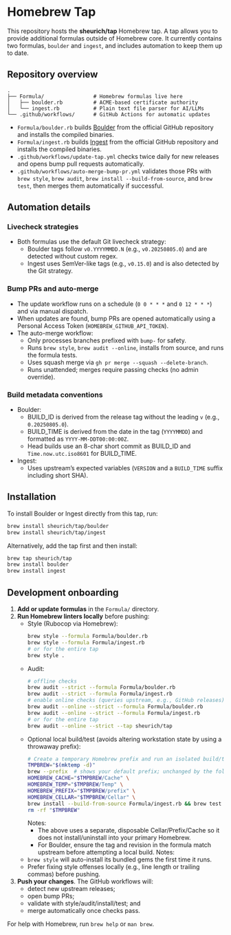 # Homebrew Tap

This repository hosts the **sheurich/tap** Homebrew tap. A tap allows you to provide
additional formulas outside of Homebrew core. It currently contains two formulas,
`boulder` and `ingest`, and includes automation to keep them up to date.

## Repository overview

```
.
├── Formula/                # Homebrew formulas live here
│   ├── boulder.rb          # ACME-based certificate authority
│   └── ingest.rb           # Plain text file parser for AI/LLMs
└── .github/workflows/      # GitHub Actions for automatic updates
```

- `Formula/boulder.rb` builds [Boulder](https://github.com/letsencrypt/boulder) from the official GitHub repository and
  installs the compiled binaries.
- `Formula/ingest.rb` builds [Ingest](https://github.com/sammcj/ingest) from the official GitHub repository and
  installs the compiled binaries.
- `.github/workflows/update-tap.yml` checks twice daily for new releases and
  opens bump pull requests automatically.
- `.github/workflows/auto-merge-bump-pr.yml` validates those PRs with
  `brew style`, `brew audit`, `brew install --build-from-source`, and `brew test`,
  then merges them automatically if successful.

## Automation details

### Livecheck strategies

- Both formulas use the default Git livecheck strategy:
  - Boulder tags follow `v0.YYYYMMDD.N` (e.g., `v0.20250805.0`) and are detected without custom regex.
  - Ingest uses SemVer-like tags (e.g., `v0.15.0`) and is also detected by the Git strategy.

### Bump PRs and auto-merge

- The update workflow runs on a schedule (`0 0 * * *` and `0 12 * * *`) and via manual dispatch.
- When updates are found, bump PRs are opened automatically using a Personal Access Token (`HOMEBREW_GITHUB_API_TOKEN`).
- The auto-merge workflow:
  - Only processes branches prefixed with `bump-` for safety.
  - Runs `brew style`, `brew audit --online`, installs from source, and runs the formula tests.
  - Uses squash merge via `gh pr merge --squash --delete-branch`.
  - Runs unattended; merges require passing checks (no admin override).

### Build metadata conventions

- Boulder:
  - BUILD_ID is derived from the release tag without the leading `v` (e.g., `0.20250805.0`).
  - BUILD_TIME is derived from the date in the tag (`YYYYMMDD`) and formatted as `YYYY-MM-DDT00:00:00Z`.
  - Head builds use an 8-char short commit as BUILD_ID and `Time.now.utc.iso8601` for BUILD_TIME.
- Ingest:
  - Uses upstream’s expected variables (`VERSION` and a `BUILD_TIME` suffix including short SHA).

## Installation

To install Boulder or Ingest directly from this tap, run:

```bash
brew install sheurich/tap/boulder
brew install sheurich/tap/ingest
```

Alternatively, add the tap first and then install:

```bash
brew tap sheurich/tap
brew install boulder
brew install ingest
```

## Development onboarding

1. **Add or update formulas** in the `Formula/` directory.
2. **Run Homebrew linters locally** before pushing:
   - Style (Rubocop via Homebrew):
     ```bash
     brew style --formula Formula/boulder.rb
     brew style --formula Formula/ingest.rb
     # or for the entire tap
     brew style .
     ```
   - Audit:
     ```bash
     # offline checks
     brew audit --strict --formula Formula/boulder.rb
     brew audit --strict --formula Formula/ingest.rb
     # enable online checks (queries upstream, e.g., GitHub releases)
     brew audit --online --strict --formula Formula/boulder.rb
     brew audit --online --strict --formula Formula/ingest.rb
     # or for the entire tap
     brew audit --online --strict --tap sheurich/tap
     ```
   - Optional local build/test (avoids altering workstation state by using a throwaway prefix):
     ```bash
     # Create a temporary Homebrew prefix and run an isolated build/test
     TMPBREW="$(mktemp -d)"
     brew --prefix  # shows your default prefix; unchanged by the following
     HOMEBREW_CACHE="$TMPBREW/Cache" \
     HOMEBREW_TEMP="$TMPBREW/Temp" \
     HOMEBREW_PREFIX="$TMPBREW/prefix" \
     HOMEBREW_CELLAR="$TMPBREW/Cellar" \
     brew install --build-from-source Formula/ingest.rb && brew test Formula/ingest.rb
     rm -rf "$TMPBREW"
     ```
     Notes:
     - The above uses a separate, disposable Cellar/Prefix/Cache so it does not install/uninstall into your primary Homebrew.
     - For Boulder, ensure the tag and revision in the formula match upstream before attempting a local build.
   Notes:
   - `brew style` will auto-install its bundled gems the first time it runs.
   - Prefer fixing style offenses locally (e.g., line length or trailing commas) before pushing.
3. **Push your changes**. The GitHub workflows will:
   - detect new upstream releases;
   - open bump PRs;
   - validate with style/audit/install/test; and
   - merge automatically once checks pass.

For help with Homebrew, run `brew help` or `man brew`.
